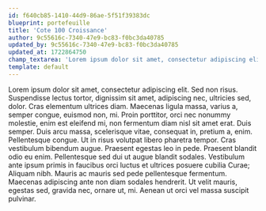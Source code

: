 ```yaml
---
id: f640cb85-1410-44d9-86ae-5f51f39383dc
blueprint: portefeuille
title: 'Cote 100 Croissance'
author: 9c55616c-7340-47e9-bc83-f0bc3da40785
updated_by: 9c55616c-7340-47e9-bc83-f0bc3da40785
updated_at: 1722864750
champ_textarea: 'Lorem ipsum dolor sit amet, consectetur adipiscing elit. Sed non risus. Suspendisse lectus tortor, dignissim sit amet, adipiscing nec, ultricies sed, dolor.'
template: default
---
```

Lorem ipsum dolor sit amet, consectetur adipiscing elit. Sed non risus. Suspendisse lectus tortor, dignissim sit amet, adipiscing nec, ultricies sed, dolor. Cras elementum ultrices diam. Maecenas ligula massa, varius a, semper congue, euismod non, mi. Proin porttitor, orci nec nonummy molestie, enim est eleifend mi, non fermentum diam nisl sit amet erat. Duis semper. Duis arcu massa, scelerisque vitae, consequat in, pretium a, enim. Pellentesque congue. Ut in risus volutpat libero pharetra tempor. Cras vestibulum bibendum augue. Praesent egestas leo in pede. Praesent blandit odio eu enim. Pellentesque sed dui ut augue blandit sodales. Vestibulum ante ipsum primis in faucibus orci luctus et ultrices posuere cubilia Curae; Aliquam nibh. Mauris ac mauris sed pede pellentesque fermentum. Maecenas adipiscing ante non diam sodales hendrerit.
Ut velit mauris, egestas sed, gravida nec, ornare ut, mi. Aenean ut orci vel massa suscipit pulvinar.